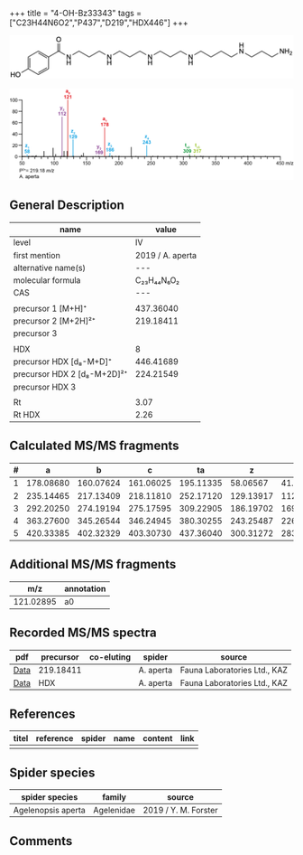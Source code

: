 +++
title = "4-OH-Bz33343"
tags = ["C23H44N6O2","P437","D219","HDX446"]
+++

![](/img/4-OH-Bz33343.png)

![](/img_MSMS/437_4-OH-Bz33343_Aa_2.png?classes=border)

## General Description

| name                        | value            |
|-----------------------------|------------------|
| level                       | IV               |
| first mention               | 2019 / A. aperta |
| alternative name(s)         | ---              |
| molecular formula           | C₂₃H₄₄N₆O₂       |
| CAS                         | ---              |
|                             |                  |
| precursor 1 [M+H]⁺          | 437.36040        |
| precursor 2 [M+2H]²⁺        | 219.18411        |
| precursor 3                 |                  |
|                             |                  |
| HDX                         | 8                |
| precursor HDX   [d₈-M+D]⁺   | 446.41689        |
| precursor HDX 2 [d₈-M+2D]²⁺ | 224.21549        |
| precursor HDX 3             |                  |
|                             |                  |
| Rt                          | 3.07             |
| Rt HDX                      | 2.26                 |

## Calculated MS/MS fragments

| # | a         | b         | c         | ta        | z         | y         | tz        |
|---|-----------|-----------|-----------|-----------|-----------|-----------|-----------|
| 1 | 178.08680 | 160.07624 | 161.06025 | 195.11335 | 58.06567  | 41.03912  | 75.09222  |
| 2 | 235.14465 | 217.13409 | 218.11810 | 252.17120 | 129.13917 | 112.11262 | 146.16572 |
| 3 | 292.20250 | 274.19194 | 275.17595 | 309.22905 | 186.19702 | 169.17047 | 203.22357 |
| 4 | 363.27600 | 345.26544 | 346.24945 | 380.30255 | 243.25487 | 226.22832 | 260.28142 |
| 5 | 420.33385 | 402.32329 | 403.30730 | 437.36040 | 300.31272 | 283.28617 | 317.33927 |

## Additional MS/MS fragments

| m/z       | annotation |
|-----------|------------|
| 121.02895 | a0         |

## Recorded MS/MS spectra

| pdf                                               | precursor | co-eluting | spider    | source                       |
|---------------------------------------------------|-----------|------------|-----------|------------------------------|
| [Data](/pdf/A-aperta/437_4-OH-Bz33343_Aa_2.pdf)   | 219.18411 |            | A. aperta | Fauna Laboratories Ltd., KAZ |
| [Data](/pdf/A-aperta/437_4-OH-Bz33343_Aa_HDX.pdf) | HDX       |            | A. aperta | Fauna Laboratories Ltd., KAZ |

## References

| titel     | reference   | spider    | name   | content  | link |
|-----------|-------------|-----------|--------|----------|-----|
|           |             |           |        |          |     |

## Spider species

| spider species     | family      | source      |
|--------------------|-------------|-------------|
| Agelenopsis aperta | Agelenidae | 2019 / Y. M. Forster            |

## Comments